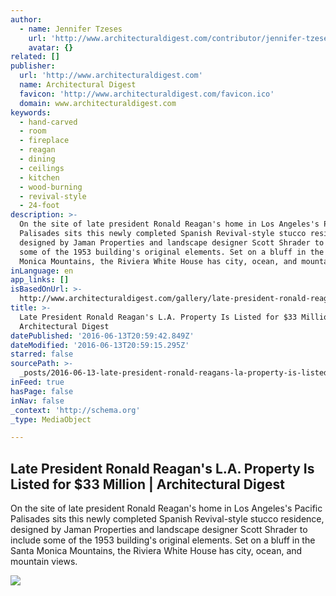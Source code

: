 ```yaml
---
author:
  - name: Jennifer Tzeses
    url: 'http://www.architecturaldigest.com/contributor/jennifer-tzeses'
    avatar: {}
related: []
publisher:
  url: 'http://www.architecturaldigest.com'
  name: Architectural Digest
  favicon: 'http://www.architecturaldigest.com/favicon.ico'
  domain: www.architecturaldigest.com
keywords:
  - hand-carved
  - room
  - fireplace
  - reagan
  - dining
  - ceilings
  - kitchen
  - wood-burning
  - revival-style
  - 24-foot
description: >-
  On the site of late president Ronald Reagan's home in Los Angeles's Pacific
  Palisades sits this newly completed Spanish Revival-style stucco residence,
  designed by Jaman Properties and landscape designer Scott Shrader to include
  some of the 1953 building's original elements. Set on a bluff in the Santa
  Monica Mountains, the Riviera White House has city, ocean, and mountain views.
inLanguage: en
app_links: []
isBasedOnUrl: >-
  http://www.architecturaldigest.com/gallery/late-president-ronald-reagan-los-angeles-property
title: >-
  Late President Ronald Reagan's L.A. Property Is Listed for $33 Million |
  Architectural Digest
datePublished: '2016-06-13T20:59:42.849Z'
dateModified: '2016-06-13T20:59:15.295Z'
starred: false
sourcePath: >-
  _posts/2016-06-13-late-president-ronald-reagans-la-property-is-listed-for-dollar.md
inFeed: true
hasPage: false
inNav: false
_context: 'http://schema.org'
_type: MediaObject

---
```

<article style=""><h1>Late President Ronald Reagan's L.A. Property Is Listed for $33 Million | Architectural Digest</h1><p>On the site of late president Ronald Reagan's home in Los Angeles's Pacific Palisades sits this newly completed Spanish Revival-style stucco residence, designed by Jaman Properties and landscape designer Scott Shrader to include some of the 1953 building's original elements. Set on a bluff in the Santa Monica Mountains, the Riviera White House has city, ocean, and mountain views.</p><img src="http://media.architecturaldigest.com/photos/570fe8639ed5af6a73fbc657/master/pass/ronald-reagan-los-angeles-estate-03.jpg" /></article>